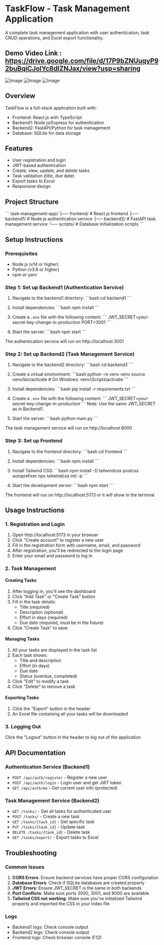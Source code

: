# TaskFlow - Task Management Application

A complete task management application with user authentication, task CRUD operations, and Excel export functionality.

## Demo Video Link : https://drive.google.com/file/d/17P9bZNUuqyP92buBqiCJoIYc8dlZNJax/view?usp=sharing

![Image](https://github.com/user-attachments/assets/58c205ff-1144-4ab8-a2b6-ccf5edd6d256)
![Image](https://github.com/user-attachments/assets/b4249c3c-a5c7-4bfb-91ee-6968c518b927)
![Image](https://github.com/user-attachments/assets/68b256f2-3b97-4dc3-80fd-a216dec937c6)

## Overview

TaskFlow is a full-stack application built with:
- Frontend: React.js with TypeScript
- Backend1: Node.js/Express for authentication
- Backend2: FastAPI/Python for task management
- Database: SQLite for data storage

## Features

- User registration and login
- JWT-based authentication
- Create, view, update, and delete tasks
- Task validation (title, due date)
- Export tasks to Excel
- Responsive design

## Project Structure

\`\`\`
task-management-app/
├── frontend/               # React.js frontend
├── backend1/               # Node.js authentication service
├── backend2/               # FastAPI task management service
└── scripts/                # Database initialization scripts
\`\`\`

## Setup Instructions

### Prerequisites

- Node.js (v14 or higher)
- Python (v3.8 or higher)
- npm or yarn

### Step 1: Set up Backend1 (Authentication Service)

1. Navigate to the backend1 directory:
\`\`\`bash
cd backend1
\`\`\`

2. Install dependencies:
\`\`\`bash
npm install
\`\`\`

3. Create a `.env` file with the following content:
\`\`\`
JWT_SECRET=your-secret-key-change-in-production
PORT=3001
\`\`\`

4. Start the server:
\`\`\`bash
npm start
\`\`\`

The authentication service will run on http://localhost:3001

### Step 2: Set up Backend2 (Task Management Service)

1. Navigate to the backend2 directory:
\`\`\`bash
cd backend2
\`\`\`

2. Create a virtual environment:
\`\`\`bash
python -m venv venv
source venv/bin/activate  # On Windows: venv\Scripts\activate
\`\`\`

3. Install dependencies:
\`\`\`bash
pip install -r requirements.txt
\`\`\`

4. Create a `.env` file with the following content:
\`\`\`
JWT_SECRET=your-secret-key-change-in-production
\`\`\`
Note: Use the same JWT_SECRET as in Backend1.

5. Start the server:
\`\`\`bash
python main.py
\`\`\`

The task management service will run on http://localhost:8000

### Step 3: Set up Frontend

1. Navigate to the frontend directory:
\`\`\`bash
cd frontend
\`\`\`

2. Install dependencies:
\`\`\`bash
npm install
\`\`\`

3. Install Tailwind CSS:
\`\`\`bash
npm install -D tailwindcss postcss autoprefixer
npx tailwindcss init -p
\`\`\`

4. Start the development server:
\`\`\`bash
npm start
\`\`\`

The frontend will run on http://localhost:5173 or it will show in the terminal

## Usage Instructions

### 1. Registration and Login

1. Open http://localhost:5173 in your browser
2. Click "Create account" to register a new user
3. Fill in the registration form with username, email, and password
4. After registration, you'll be redirected to the login page
5. Enter your email and password to log in

### 2. Task Management

#### Creating Tasks
1. After logging in, you'll see the dashboard
2. Click "Add Task" or "Create Task" button
3. Fill in the task details:
   - Title (required)
   - Description (optional)
   - Effort in days (required)
   - Due date (required, must be in the future)
4. Click "Create Task" to save

#### Managing Tasks
1. All your tasks are displayed in the task list
2. Each task shows:
   - Title and description
   - Effort (in days)
   - Due date
   - Status (overdue, completed)
3. Click "Edit" to modify a task
4. Click "Delete" to remove a task

#### Exporting Tasks
1. Click the "Export" button in the header
2. An Excel file containing all your tasks will be downloaded

### 3. Logging Out

Click the "Logout" button in the header to log out of the application

## API Documentation

### Authentication Service (Backend1)
- `POST /api/auth/register` - Register a new user
- `POST /api/auth/login` - Login user and get JWT token
- `GET /api/auth/me` - Get current user info (protected)

### Task Management Service (Backend2)
- `GET /tasks/` - Get all tasks for authenticated user
- `POST /tasks/` - Create a new task
- `GET /tasks/{task_id}` - Get specific task
- `PUT /tasks/{task_id}` - Update task
- `DELETE /tasks/{task_id}` - Delete task
- `GET /tasks/export/` - Export tasks to Excel

## Troubleshooting

### Common Issues

1. **CORS Errors**: Ensure backend services have proper CORS configuration
2. **Database Errors**: Check if SQLite databases are created properly
3. **JWT Errors**: Ensure JWT_SECRET is the same in both backends
4. **Port Conflicts**: Make sure ports 3000, 3001, and 8000 are available
5. **Tailwind CSS not working**: Make sure you've initialized Tailwind properly and imported the CSS in your index file

### Logs

- Backend1 logs: Check console output
- Backend2 logs: Check console output
- Frontend logs: Check browser console (F12)
  
